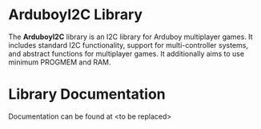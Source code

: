 # ArduboyI2C Library
The **ArduboyI2C** library is an I2C library for Arduboy multiplayer games. It includes standard I2C functionality, support for multi-controller systems, and abstract functions for multiplayer games. It additionally aims to use minimum PROGMEM and RAM.
# Library Documentation
Documentation can be found at \<to be replaced\>